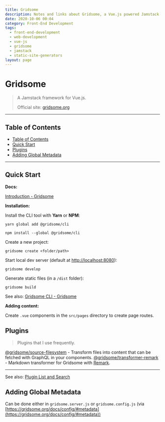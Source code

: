 ```yaml
---
title: Gridsome
description: Notes and links about Gridsome, a Vue.js powered Jamstack framework.
date: 2020-10-06 00:04
category: Front-End Development
tags: 
  - front-end-development
  - web-development
  - vue-js
  - gridsome
  - jamstack
  - static-site-generators
layout: page
---
```


# Gridsome

> A Jamstack framework for Vue.js.
>
> Official site: [gridsome.org](https://gridsome.org/)

- - -

## Table of Contents

- [Table of Contents](#table-of-contents)
- [Quick Start](#quick-start)
- [Plugins](#plugins)
- [Adding Global Metadata](#adding-global-metadata)

- - -

## Quick Start

**Docs:**

[Introduction - Gridsome](https://gridsome.org/docs/)

**Installation:**

Install the CLI tool with **Yarn** or **NPM**:

```
yarn global add @gridsome/cli
```

```
npm install --global @gridsome/cli
```

Create a new project:

```
gridsome create <folder/path>
```

Start local dev server (default at [http://localhost:8080](http://localhost:8080)):

```
gridsome develop
```

Generate static files (in a `/dist` folder):

```
gridsome build
```

See also: [Gridsome CLI - Gridsome](https://gridsome.org/docs/gridsome-cli/)

**Adding content:**

Create `.vue` components in the `src/pages` directory to create page routes.

## Plugins

> Plugins that I use frequently.

[@gridsome/source-filesystem](https://gridsome.org/plugins/@gridsome/source-filesystem) - Transform files into content that can be fetched with GraphQL in your components.
[@gridsome/transformer-remark](https://gridsome.org/plugins/@gridsome/transformer-remark) - Markdown transformer for Gridsome with [Remark](https://remark.js.org/).

- - -

See also: [Plugin List and Search](https://gridsome.org/plugins/)

## Adding Global Metadata

Can be done either in `gridsome.server.js` or `gridsome.config.js` (via [https://gridsome.org/docs/config/#metadata](https://gridsome.org/docs/config/#metadata))
